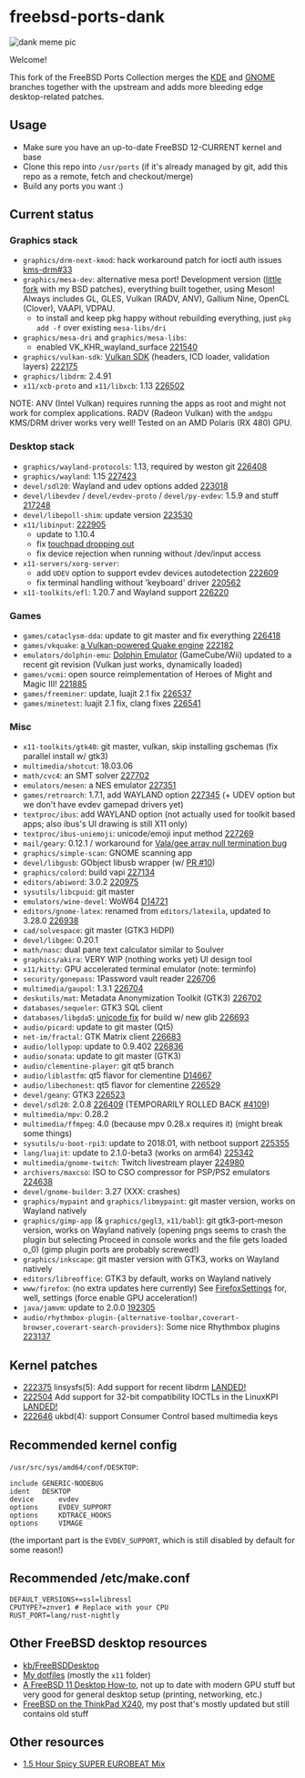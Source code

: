 # freebsd-ports-dank

![dank meme pic](https://unrelentingtech.s3.dualstack.eu-west-1.amazonaws.com/dankbsd.jpg?1)

Welcome!

This fork of the FreeBSD Ports Collection merges the [KDE](https://github.com/freebsd/freebsd-ports-kde) and [GNOME](https://github.com/freebsd/freebsd-ports-gnome) branches together with the upstream and adds more bleeding edge desktop-related patches.

## Usage

- Make sure you have an up-to-date FreeBSD 12-CURRENT kernel and base
- Clone this repo into `/usr/ports` (if it's already managed by git, add this repo as a remote, fetch and checkout/merge)
- Build any ports you want :)

## Current status

### Graphics stack

- `graphics/drm-next-kmod`: hack workaround patch for ioctl auth issues [kms-drm#33](https://github.com/FreeBSDDesktop/kms-drm/issues/33)
- `graphics/mesa-dev`: alternative mesa port! Development version ([little fork](https://github.com/myfreeweb/mesa) with my BSD patches), everything built together, using Meson! Always includes GL, GLES, Vulkan (RADV, ANV), Gallium Nine, OpenCL (Clover), VAAPI, VDPAU.
	- to install and keep pkg happy without rebuilding everything, just `pkg add -f` over existing `mesa-libs/dri`
- `graphics/mesa-dri` and `graphics/mesa-libs`:
	- enabled VK_KHR_wayland_surface [221540](https://bugs.freebsd.org/bugzilla/show_bug.cgi?id=221540)
- `graphics/vulkan-sdk`: [Vulkan SDK](https://github.com/KhronosGroup/Vulkan-LoaderAndValidationLayers) (headers, ICD loader, validation layers) [222175](https://bugs.freebsd.org/bugzilla/show_bug.cgi?id=222175)
- `graphics/libdrm`: 2.4.91
- `x11/xcb-proto` and `x11/libxcb`: 1.13 [226502](https://bugs.freebsd.org/bugzilla/show_bug.cgi?id=226502)

NOTE: ANV (Intel Vulkan) requires running the apps as root and might not work for complex applications.
RADV (Radeon Vulkan) with the `amdgpu` KMS/DRM driver works very well!
Tested on an AMD Polaris (RX 480) GPU.

### Desktop stack

- `graphics/wayland-protocols`: 1.13, required by weston git [226408](https://bugs.freebsd.org/bugzilla/show_bug.cgi?id=226408)
- `graphics/wayland`: 1.15 [227423](https://bugs.freebsd.org/bugzilla/show_bug.cgi?id=227423)
- `devel/sdl20`: Wayland and udev options added [223018](https://bugs.freebsd.org/bugzilla/show_bug.cgi?id=223018)
- `devel/libevdev` / `devel/evdev-proto` / `devel/py-evdev`: 1.5.9 and stuff [217248](https://bugs.freebsd.org/bugzilla/show_bug.cgi?id=217248)
- `devel/libepoll-shim`: update version [223530](https://bugs.freebsd.org/bugzilla/show_bug.cgi?id=223530)
- `x11/libinput`: [222905](https://bugs.freebsd.org/bugzilla/show_bug.cgi?id=222905)
	- update to 1.10.4
	- fix [touchpad dropping out](https://blog.grem.de/pages/t470s.html)
	- fix device rejection when running without /dev/input access
- `x11-servers/xorg-server`:
	- add `UDEV` option to support evdev devices autodetection [222609](https://bugs.freebsd.org/bugzilla/show_bug.cgi?id=222609)
	- fix terminal handling without 'keyboard' driver [220562](https://bugs.freebsd.org/bugzilla/show_bug.cgi?id=220562)
- `x11-toolkits/efl`: 1.20.7 and Wayland support [226220](https://bugs.freebsd.org/bugzilla/show_bug.cgi?id=226220)

### Games

- `games/cataclysm-dda`: update to git master and fix everything [226418](https://bugs.freebsd.org/bugzilla/show_bug.cgi?id=226418)
- `games/vkquake`: [a Vulkan-powered Quake engine](https://github.com/Novum/vkQuake) [222182](https://bugs.freebsd.org/bugzilla/show_bug.cgi?id=222182)
- `emulators/dolphin-emu`: [Dolphin Emulator](https://dolphin-emu.org) (GameCube/Wii) updated to a recent git revision (Vulkan just works, dynamically loaded)
- `games/vcmi`: open source reimplementation of Heroes of Might and Magic III! [221885](https://bugs.freebsd.org/bugzilla/show_bug.cgi?id=221885)
- `games/freeminer`: update, luajit 2.1 fix [226537](https://bugs.freebsd.org/bugzilla/show_bug.cgi?id=226537)
- `games/minetest`: luajit 2.1 fix, clang fixes [226541](https://bugs.freebsd.org/bugzilla/show_bug.cgi?id=226541)

### Misc

- `x11-toolkits/gtk40`: git master, vulkan, skip installing gschemas (fix parallel install w/ gtk3)
- `multimedia/shotcut`: 18.03.06
- `math/cvc4`: an SMT solver [227702](https://bugs.freebsd.org/bugzilla/show_bug.cgi?id=227702)
- `emulators/mesen`: a NES emulator [227351](https://bugs.freebsd.org/bugzilla/show_bug.cgi?id=227351)
- `games/retroarch`: 1.7.1, add WAYLAND option [227345](https://bugs.freebsd.org/bugzilla/show_bug.cgi?id=227345) (+ UDEV option but we don't have evdev gamepad drivers yet)
- `textproc/ibus`: add WAYLAND option (not actually used for toolkit based apps; also ibus's UI drawing is still X11 only)
- `textproc/ibus-uniemoji`: unicode/emoji input method [227269](https://bugs.freebsd.org/bugzilla/show_bug.cgi?id=227269)
- `mail/geary`: 0.12.1 / workaround for [Vala/gee array null termination bug](https://bugzilla.gnome.org/show_bug.cgi?id=794731)
- `graphics/simple-scan`: GNOME scanning app
- `devel/libgusb`: GObject libusb wrapper (w/ [PR #10](https://github.com/hughsie/libgusb/pull/10))
- `graphics/colord`: build vapi [227134](https://bugs.freebsd.org/bugzilla/show_bug.cgi?id=227134)
- `editors/abiword`: 3.0.2 [220975](https://bugs.freebsd.org/bugzilla/show_bug.cgi?id=220975)
- `sysutils/libcpuid`: git master
- `emulators/wine-devel`: WoW64 [D14721](https://reviews.freebsd.org/D14721)
- `editors/gnome-latex`: renamed from `editors/latexila`, updated to 3.28.0 [226938](https://bugs.freebsd.org/bugzilla/show_bug.cgi?id=226938)
- `cad/solvespace`: git master (GTK3 HiDPI)
- `devel/libgee`: 0.20.1
- `math/nasc`: dual pane text calculator similar to Soulver
- `graphics/akira`: VERY WIP (nothing works yet) UI design tool
- `x11/kitty`: GPU accelerated terminal emulator (note: terminfo)
- `security/gonepass`: 1Password vault reader [226706](https://bugs.freebsd.org/bugzilla/show_bug.cgi?id=226706)
- `multimedia/gaupol`: 1.3.1 [226704](https://bugs.freebsd.org/bugzilla/show_bug.cgi?id=226704)
- `deskutils/mat`: Metadata Anonymization Toolkit (GTK3) [226702](https://bugs.freebsd.org/bugzilla/show_bug.cgi?id=226702)
- `databases/sequeler`: GTK3 SQL client
- `databases/libgda5`: [unicode fix](https://bugs.debian.org/cgi-bin/bugreport.cgi?bug=870741) for build w/ new glib [226693](https://bugs.freebsd.org/bugzilla/show_bug.cgi?id=226693)
- `audio/picard`: update to git master (Qt5)
- `net-im/fractal`: GTK Matrix client [226683](https://bugs.freebsd.org/bugzilla/show_bug.cgi?id=226683)
- `audio/lollypop`: update to 0.9.402 [226836](https://bugs.freebsd.org/bugzilla/show_bug.cgi?id=226836)
- `audio/sonata`: update to git master (GTK3)
- `audio/clementine-player`: git qt5 branch
- `audio/liblastfm`: qt5 flavor for clementine [D14667](https://reviews.freebsd.org/D14667)
- `audio/libechonest`: qt5 flavor for clementine [226529](https://bugs.freebsd.org/bugzilla/show_bug.cgi?id=226529)
- `devel/geany`: GTK3 [226523](https://bugs.freebsd.org/bugzilla/show_bug.cgi?id=226523)
- `devel/sdl20`: 2.0.8 [226409](https://bugs.freebsd.org/bugzilla/show_bug.cgi?id=226409) (TEMPORARILY ROLLED BACK [#4109](https://bugzilla.libsdl.org/show_bug.cgi?id=4109))
- `multimedia/mpv`: 0.28.2
- `multimedia/ffmpeg`: 4.0 (because mpv 0.28.x requires it) (might break some things)
- `sysutils/u-boot-rpi3`: update to 2018.01, with netboot support [225355](https://bugs.freebsd.org/bugzilla/show_bug.cgi?id=225355)
- `lang/luajit`: update to 2.1.0-beta3 (works on arm64) [225342](https://bugs.freebsd.org/bugzilla/show_bug.cgi?id=225342)
- `multimedia/gnome-twitch`: Twitch livestream player [224980](https://bugs.freebsd.org/bugzilla/show_bug.cgi?id=224980)
- `archivers/maxcso`: ISO to CSO compressor for PSP/PS2 emulators [224638](https://bugs.freebsd.org/bugzilla/show_bug.cgi?id=224638)
- `devel/gnome-builder`: 3.27 (XXX: crashes)
- `graphics/mypaint` and `graphics/libmypaint`: git master version, works on Wayland natively
- `graphics/gimp-app` (& `graphics/gegl3`, `x11/babl`): git gtk3-port-meson version, works on Wayland natively (opening pngs seems to crash the plugin but selecting Proceed in console works and the file gets loaded o_0) (gimp plugin ports are probably screwed!)
- `graphics/inkscape`: git master version with GTK3, works on Wayland natively
- `editors/libreoffice`: GTK3 by default, works on Wayland natively
- `www/firefox`: (no extra updates here currently) See [FirefoxSettings](https://unrelenting.technology/kb/FirefoxSettings) for, well, settings (force enable GPU acceleration!)
- `java/jamvm`: update to 2.0.0 [192305](https://bugs.freebsd.org/bugzilla/show_bug.cgi?id=192305)
- `audio/rhythmbox-plugin-{alternative-toolbar,coverart-browser,coverart-search-providers}`: Some nice Rhythmbox plugins [223137](https://bugs.freebsd.org/bugzilla/show_bug.cgi?id=223137)

## Kernel patches

- [222375](https://bugs.freebsd.org/bugzilla/show_bug.cgi?id=222375) linsysfs(5): Add support for recent libdrm [LANDED!](https://github.com/freebsd/freebsd/commit/09ad0b962f3029e47b3f430948933b6fe066ccdf)
- [222504](https://bugs.freebsd.org/bugzilla/show_bug.cgi?id=222504) Add support for 32-bit compatibility IOCTLs in the LinuxKPI [LANDED!](https://github.com/freebsd/freebsd/commit/10ef676c4bbe7379de1f3687444e4311a7d872e2)
- [222646](https://bugs.freebsd.org/bugzilla/show_bug.cgi?id=222646) ukbd(4): support Consumer Control based multimedia keys

## Recommended kernel config

`/usr/src/sys/amd64/conf/DESKTOP`:

```
include GENERIC-NODEBUG
ident   DESKTOP
device		evdev
options		EVDEV_SUPPORT
options 	KDTRACE_HOOKS
options 	VIMAGE
```

(the important part is the `EVDEV_SUPPORT`, which is still disabled by default for some reason!)

## Recommended /etc/make.conf

```
DEFAULT_VERSIONS+=ssl=libressl
CPUTYPE?=znver1 # Replace with your CPU
RUST_PORT=lang/rust-nightly
```

## Other FreeBSD desktop resources

- [kb/FreeBSDDesktop](https://unrelenting.technology/kb/FreeBSDDesktop)
- [My dotfiles](https://github.com/myfreeweb/dotfiles) (mostly the `x11` folder)
- [A FreeBSD 11 Desktop How-to](https://cooltrainer.org/a-freebsd-desktop-howto/), not up to date with modern GPU stuff but very good for general desktop setup (printing, networking, etc.)
- [FreeBSD on the ThinkPad X240](https://unrelenting.technology/articles/freebsd-on-the-thinkpad-x240), my post that's mostly updated but still contains old stuff

## Other resources

- [1.5 Hour Spicy SUPER EUROBEAT Mix](https://www.youtube.com/watch?v=6ftCIfHwqtg)
